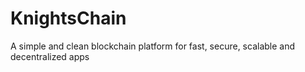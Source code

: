 # KnightsChain
A simple and clean blockchain platform for fast, secure, scalable and decentralized apps
